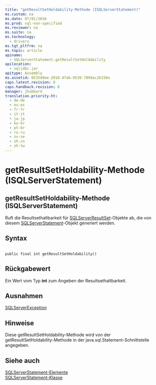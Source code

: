 ```yaml
---
title: "getResultSetHoldability-Methode (ISQLServerStatement)"
ms.custom: na
ms.date: 07/01/2016
ms.prod: sql-non-specified
ms.reviewer: na
ms.suite: na
ms.technology: 
  - drivers
ms.tgt_pltfrm: na
ms.topic: article
apiname: 
  - SQLServerStatement.getResultSetHoldability
apilocation: 
  - sqljdbc.jar
apitype: Assembly
ms.assetid: 053549ee-2018-47ab-9538-789dac2b150a
caps.latest.revision: 8
caps.handback.revision: 8
manager: jhubbard
translation.priority.ht: 
  - de-de
  - es-es
  - fr-fr
  - it-it
  - ja-jp
  - ko-kr
  - pt-br
  - ru-ru
  - sv-se
  - zh-cn
  - zh-tw
---
```

# getResultSetHoldability-Methode (ISQLServerStatement)
    
## getResultSetHoldability\-Methode \(ISQLServerStatement\)  
 Ruft die Resultsethaltbarkeit für [SQLServerResultSet](../content/SQLServerResultSet-Class.md)\-Objekte ab, die von diesem [SQLServerStatement](../content/SQLServerStatement-Class.md)\-Objekt generiert werden.  
  
## Syntax  
  
```  
  
public final int getResultSetHoldability()  
```  
  
## Rückgabewert  
 Ein Wert vom Typ **int** zum Angeben der Resultsethaltbarkeit.  
  
## Ausnahmen  
 [SQLServerException](../content/SQLServerException-Class.md)  
  
## Hinweise  
 Diese getResultSetHoldability\-Methode wird von der getResultSetHoldability\-Methode in der java.sql.Statement\-Schnittstelle angegeben.  
  
## Siehe auch  
 [SQLServerStatement-Elemente](../content/SQLServerStatement-Members.md)   
 [SQLServerStatement-Klasse](../content/SQLServerStatement-Class.md)  
  
  